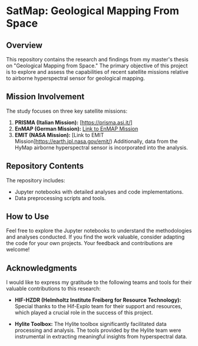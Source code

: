 # SatMap: Geological Mapping From Space
## Overview
This repository contains the research and findings from my master's thesis on "Geological Mapping from Space." The primary objective of this project is to explore and assess the capabilities of recent satellite missions  relative to airborne hyperspectral sensor for geological mapping.
## Mission Involvement
The study focuses on three key satellite missions: 
1. **PRISMA (Italian Mission):** [https://prisma.asi.it/]
2. **EnMAP (German Mission):** [Link to EnMAP Mission]((https://planning.enmap.org/))
3. **EMIT (NASA Mission):** [Link to EMIT Mission]https://earth.jpl.nasa.gov/emit/)
Additionally, data from the HyMap airborne hyperspectral sensor is incorporated into the analysis.
## Repository Contents
The repository includes:
- Jupyter notebooks with detailed analyses and code implementations.
- Data preprocessing scripts and tools.
## How to Use
Feel free to explore the Jupyter notebooks to understand the methodologies and analyses conducted. If you find the work valuable, consider adapting the code for your own projects. Your feedback and contributions are welcome!
## Acknowledgments
I would like to express my gratitude to the following teams and tools for their valuable contributions to this research:
- **HIF-HZDR (Helmholtz Institute Freiberg for Resource Technology):** Special thanks to the Hif-Explo team for their support and resources, which played a crucial role in the success of this project.

- **Hylite Toolbox:** The Hylite toolbox significantly facilitated data processing and analysis. The tools provided by the Hylite team were instrumental in extracting meaningful insights from hyperspectral data.
